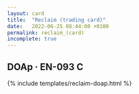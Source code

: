 ```yaml
---
layout: card
title:  "Reclaim (trading card)"
date:   2022-06-25 08:44:00 +0100
permalink: reclaim_(card)
incomplete: true
---
```


## DOAp &middot; EN-093 C

{% include templates/reclaim-doap.html %}